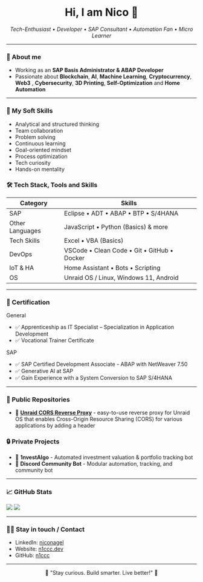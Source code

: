 

<h1 align="center">Hi, I am Nico 👋</h1>
<p align="center">
  <em>Tech-Enthusiast • Developer • SAP Consultant • Automation Fan • Micro Learner</em>
</p>

---

### 🧠 About me

- Working as an **SAP Basis Administrator & ABAP Developer**
- Passionate about **Blockchain**, **AI**, **Machine Learning**, **Cryptocurrency**, **Web3** , **Cybersecurity**, **3D Printing**, **Self-Optimization** and **Home Automation**
---

### 🚀 My Soft Skills

- Analytical and structured thinking  
- Team collaboration  
- Problem solving  
- Continuous learning  
- Goal-oriented mindset  
- Process optimization  
- Tech curiosity  
- Hands-on mentality
  
### 🛠️ Tech Stack, Tools and Skills

| Category       | Skills |
|----------------|----------------------|
| SAP | Eclipse • ADT • ABAP • BTP • S/4HANA |
| Other Languages      | JavaScript • Python (Basics) & more|
| Tech Skills | Excel • VBA (Basics) |
| DevOps         | VSCode • Clean Code • Git • GitHub • Docker |
| IoT & HA       | Home Assistant • Bots • Scripting |
| OS       | Unraid OS / Linux, Windows 11, Android |

---

### 🏅 Certification

General
- ✅ Apprenticeship as IT Specialist – Specialization in Application Development
- ✅ Vocational Trainer Certificate

SAP
- ✅ SAP Certified Development Associate - ABAP with NetWeaver 7.50
- ✅ Generative AI at SAP
- ✅ Gain Experience with a System Conversion to SAP S/4HANA

---

### 📌 Public Repositories

- 🔸 [**Unraid CORS Reverse Proxy**](https://github.com/n1ccc/cors-unraid-proxy) - easy-to-use reverse proxy for Unraid OS that enables Cross-Origin Resource Sharing (CORS) for various applications by adding a header


### 🔒 Private Projects

- 🔹 **1nvestAlgo** - Automated investment valuation & portfolio tracking bot  
- 🔹 **Discord Community Bot** - Modular automation, tracking, and community bot

  
--- 
 

### 📈 GitHub Stats

  <img src="https://github-readme-stats.vercel.app/api?username=n1ccc&show_icons=true&theme=github_dark&include_all_commits&count_private&cache_buster=timestamp" />
  <img src="https://github-readme-stats.vercel.app/api/top-langs/?username=n1ccc&theme=github_dark&count_private&include_all_commits&cache_buster=timestamp" />
  
---

### 🤝🔗 Stay in touch / Contact

- LinkedIn: [niconagel](https://www.linkedin.com/in/niconagel/)
- Website: [n1ccc.dev](https://n1ccc.dev)
- GitHub: [n1ccc](https://github.com/n1ccc)  

---

<p align="center">🚀 "Stay curious. Build smarter. Live better!" 🧬</p>
